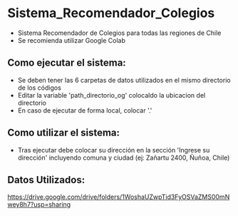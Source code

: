 # Sistema_Recomendador_Colegios
- Sistema Recomendador de Colegios para todas las regiones de Chile
- Se recomienda utilizar Google Colab

## Como ejecutar el sistema:
- Se deben tener las 6 carpetas de datos utilizados en el mismo directorio de los códigos
- Editar la variable 'path_directorio_og' colocaldo la ubicacion del directorio
- En caso de ejecutar de forma local, colocar '.'

## Como utilizar el sistema:
- Tras ejecutar debe colocar su dirección en la sección 'Ingrese su dirección' incluyendo comuna y ciudad (ej: Zañartu 2400, Ñuñoa, Chile)


## Datos Utilizados:
https://drive.google.com/drive/folders/1WoshaUZwpTid3FyOSVaZMS00mNwey8h7?usp=sharing

